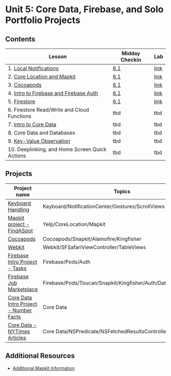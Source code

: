 # Unit 5: Core Data, Firebase, and Solo Portfolio Projects

## Contents

| Lesson | Midday Checkin | Lab |
| --- | --- | --- |
| 1. [Local Notifications](./local-notifications/README.md) | [6.1](https://canvas.instructure.com/courses/1605734/assignments/12938246) | [link](https://github.com/joinpursuit/Pursuit-Core-iOS-Local-Notification-Lab/blob/master/README.md) |
| 2. [Core Location and Mapkit](https://github.com/joinpursuit/Pursuit-Core-iOS/tree/master/core-data-firebase-and-solo-portfolio-project/core-location-and-mapkit) | [6.1](https://canvas.instructure.com/courses/1705726/quizzes/4427495) | [link](https://github.com/joinpursuit/Pursuit-Core-iOS-MapKit-Introduction-Lab/blob/master/README.md) |
| 3. [Cocoapods](./cocoapods/README.md) | [6.1](https://canvas.instructure.com/courses/1605734/assignments/12989497) | [link](https://github.com/joinpursuit/Pursuit-Core-iOS-CocoaPods-Lab/blob/master/README.md) |
| 4. [Intro to Firebase and Firebase Auth](./intro-to-firebase-baas/README.md) | [6.1](https://canvas.instructure.com/courses/1605734/assignments/13011902) | [link](https://github.com/joinpursuit/Pursuit-Core-iOS-Firebase-Auth-Lab/blob/master/README.md) |
| 5. [Firestore](https://github.com/joinpursuit/Pursuit-Core-iOS/tree/master/core-data-firebase-and-solo-portfolio-project/firestore) | [6.1](https://canvas.instructure.com/courses/1605734/quizzes/4444899) | [link](https://github.com/joinpursuit/Pursuit-Core-iOS-Firestore-Lab/blob/master/README.md) |
| 6. Firestore Read/Write and Cloud Functions | tbd | tbd |
| 7. [Intro to Core Data](./core-data/README.md) | tbd | tbd |
| 8. Core Data and Databases | tbd | tbd |
| 9. [Key-Value Observation](./key-value-observing/README.md) | tbd | tbd |
| 10. Deeplinking, and Home Screen Quick Actions | tbd | tbd |


## Projects

|Project name| Topics|
|---|---|
|[Keyboard Handling](https://github.com/C4Q/AC-iOS-NotificationCenter-Gestures)|Keyboard/NotificationCenter/Gestures/ScrollViews|
| [Mapkit project - FindASpot](https://github.com/C4Q/AC-iOS-FindASpot) | Yelp/CoreLocation/Mapkit |
| [Cocoapods](https://github.com/C4Q/AC-iOS-UsingPods) | Cocoapods/Snapkit/Alamofire/Kingfisher|
| [Webkit](https://github.com/C4Q/AC-iOS-FellowsWeb) | Webkit/SFSafariViewController/TableViews |
| [Firebase Intro Project - Tasks](https://github.com/C4Q/AC-iOS-FirebaseIntroProject) | Firebase/Pods/Auth |
| [Firebase Job Marketplace](https://github.com/C4Q/AC-iOS-JobMarketPlace) | Firebase/Pods/Toucan/Snapkit/Kingfisher/Auth/Database/Storage |
|[Core Data Intro Project - Number Facts](https://github.com/C4Q/AC-iOS-CoreDataIntroDemo)| Core Data |
| [Core Data - NYTimes Articles](https://github.com/C4Q/AC-iOS-CoreDataArticles) | Core Data/NSPredicate/NSFetchedResultsController |

## Additional Resources

- [Additional Mapkit Information](./mapkit-continued/README.md)
